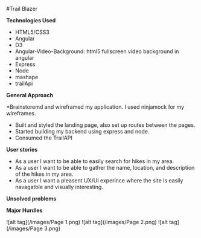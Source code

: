 #Trail Blazer

**Technologies Used**

* HTML5/CSS3
* Angular
* D3
* Angular-Video-Background: html5 fullscreen video background in angular
* Express
* Node
* mashape
* trailApi


**General Approach**

*Brainstoremd and wireframed my application. I used ninjamock for my wireframes.
* Built and styled the landing page, also set up routes between the pages.
* Started building my backend using express and node. 
* Consumed the TrailAPI 

**User stories**

* As a user I want to be able to easily search for hikes in my area.
* As a user I want to be able to gather the name, location, and description of the hikes in my area.
* As a user I want a pleasent UX/UI experince where the site is easily navagatble and visually interesting.

**Unsolved problems**

**Major Hurdles**


![alt tag](/images/Page 1.png)
![alt tag](/images/Page 2.png)
![alt tag](/images/Page 3.png)